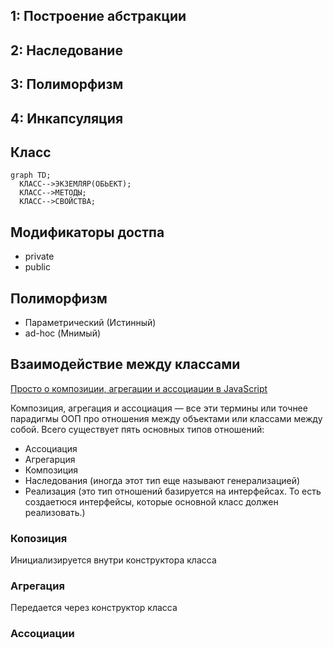 ## 1: Построение абстракции
## 2: Наследование
## 3: Полиморфизм
## 4: Инкапсуляция

## Класс
```mermaid
graph TD;
  КЛАСС-->ЭКЗЕМЛЯР(ОБЬЕКТ);
  КЛАСС-->МЕТОДЫ;
  КЛАСС-->СВОЙСТВА;
```

## Модификаторы достпа
- private
- public

## Полиморфизм

- Параметрический (Истинный)
- ad-hoc (Мнимый)

## Взаимодействие между классами
[Просто о композиции, агрегации и ассоциации в JavaScript](https://webdevblog.ru/prosto-o-kompozicii-agregacii-i-associacii-v-javascript/)

Композиция, агрегация и ассоциация — все эти термины или точнее парадигмы ООП про отношения между объектами или классами
между собой. Всего существует пять основных типов отношений:

- Ассоциация
- Агрегарция
- Композиция
- Наследования (иногда этот тип еще называют генерализацией)
- Реализация 
  (это тип отношений базируется на интерфейсах. То есть создаетюся интерфейсы, которые основной класс должен реализовать.)

### Копозиция
Инициализируется внутри конструктора класса

### Агрегация
Передается через конструктор класса

### Ассоциации
